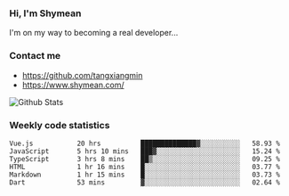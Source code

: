 ### Hi, I'm Shymean

I'm on my way to becoming a real developer...

### Contact me

- <https://github.com/tangxiangmin>
- <https://www.shymean.com/>

![Github Stats](https://github-readme-stats.vercel.app/api?username=tangxiangmin&show_icons=true&theme=dark)


###  Weekly code statistics

<!--START_SECTION:waka-->

```text
Vue.js           20 hrs          ██████████████▓░░░░░░░░░░   58.93 %
JavaScript       5 hrs 10 mins   ███▓░░░░░░░░░░░░░░░░░░░░░   15.24 %
TypeScript       3 hrs 8 mins    ██▒░░░░░░░░░░░░░░░░░░░░░░   09.25 %
HTML             1 hr 16 mins    █░░░░░░░░░░░░░░░░░░░░░░░░   03.77 %
Markdown         1 hr 15 mins    █░░░░░░░░░░░░░░░░░░░░░░░░   03.73 %
Dart             53 mins         ▓░░░░░░░░░░░░░░░░░░░░░░░░   02.64 %
```

<!--END_SECTION:waka-->